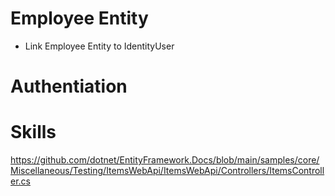 # Employee Entity

<!-- - Create Employee Entity -->
<!-- - Make Employee Entity Auditable -->
- Link Employee Entity to IdentityUser
<!-- (FirstName, LastName, CountryId, Status, TimeZone) -->
<!-- (WorkHours, CoreHours) -->

<!-- - Add it to AppDbContext -->
<!-- - Create Employee Entity Configuration -->
<!-- - Create IEmployeeRepository -->
<!-- - Create EmployeeRepository -->
<!-- - Register IEmployeeRepository in DI -->

<!-- - Create Country Enumeration -->
<!-- - Load Countries -->


# Authentiation





# Skills

https://github.com/dotnet/EntityFramework.Docs/blob/main/samples/core/Miscellaneous/Testing/ItemsWebApi/ItemsWebApi/Controllers/ItemsController.cs